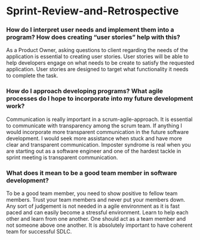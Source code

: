 # Sprint-Review-and-Retrospective

### How do I interpret user needs and implement them into a program? How does creating “user stories” help with this?

As a Product Owner, asking questions to client regarding the needs of the application is essential to creating user stories. User stories will be able to help developers engage on what needs to be create to satisfy the requested application. User stories are designed to target what functionality it needs to complete the task.

### How do I approach developing programs? What agile processes do I hope to incorporate into my future development work?

Communication is really important in a scrum-agile-approach. It is essential to communicate with transparency among the scrum team. If anything I would incorporate more transparent communication in the future software development. I would seek more assistance when stuck and have more clear and transparent communication. Imposter syndrome is real when you are starting out as a software engineer and one of the hardest tackle in sprint meeting is transparent communication.

### What does it mean to be a good team member in software development?

To be a good team member, you need to show positive to fellow team members. Trust your team members and never put your members down. Any sort of judgement is not needed in a agile environment as it is fast paced and can easily become a stressful environment. Learn to help each other and learn from one another. One should act as a team member and not someone above one another. It is absolutely important to have coherent team for successful SDLC. 
